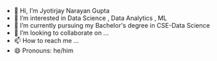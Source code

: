 - 👋 Hi, I’m Jyotirjay Narayan Gupta 
- 👀 I’m interested in Data Science , Data Analytics , ML
- 🌱 I’m currently pursuing my Bachelor's degree in CSE-Data Science
- 💞️ I’m looking to collaborate on ...
- 📫 How to reach me ...
- 😄 Pronouns: he/him
  

<!---
Jyotirjay37/Jyotirjay37 is a ✨ special ✨ repository because its `README.md` (this file) appears on your GitHub profile.
You can click the Preview link to take a look at your changes.
--->
